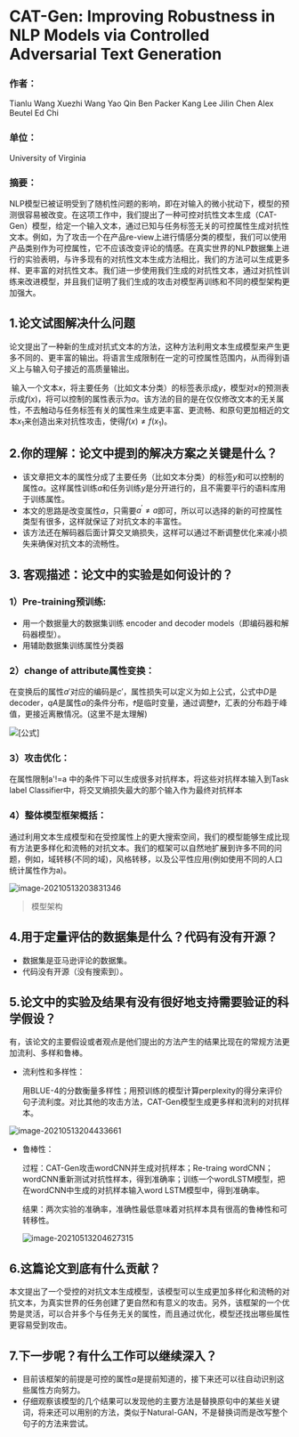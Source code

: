 # CAT-Gen: Improving Robustness in NLP Models via Controlled Adversarial Text Generation

### 作者：

Tianlu Wang	Xuezhi Wang	Yao Qin	Ben Packer	Kang Lee 	Jilin Chen	Alex Beutel	Ed Chi

### 单位：

University of Virginia

### 摘要：

​	NLP模型已被证明受到了随机性问题的影响，即在对输入的微小扰动下，模型的预测很容易被改变。在这项工作中，我们提出了一种可控对抗性文本生成（CAT- Gen）模型，给定一个输入文本，通过已知与任务标签无关的可控属性生成对抗性文本。例如，为了攻击一个在产品re-view上进行情感分类的模型，我们可以使用产品类别作为可控属性，它不应该改变评论的情感。在真实世界的NLP数据集上进行的实验表明，与许多现有的对抗性文本生成方法相比，我们的方法可以生成更多样、更丰富的对抗性文本。我们进一步使用我们生成的对抗性文本，通过对抗性训练来改进模型，并且我们证明了我们生成的攻击对模型再训练和不同的模型架构更加强大。

## 1.论文试图解决什么问题

​	论文提出了一种新的生成对抗式文本的方法，这种方法利用文本生成模型来产生更多不同的、更丰富的输出。将语言生成限制在一定的可控属性范围内，从而得到语义上与输入句子接近的高质量输出。

​	输入一个文本$x$，将主要任务（比如文本分类）的标签表示成$y$，模型对$x$的预测表示成$f(x)$，将可以控制的属性表示为$a$。该方法的目的是在仅仅修改文本的无关属性，不去触动与任务标签有关的属性来生成更丰富、更流畅、和原句更加相近的文本$x_1$来创造出来对抗性攻击，使得$f(x) \neq f(x_1)$。

## 2.你的理解：论文中提到的解决方案之关键是什么？

* 该文章把文本的属性分成了主要任务（比如文本分类）的标签$y$和可以控制的属性$a$。这样属性训练$a$和任务训练$y$是分开进行的，且不需要平行的语料库用于训练属性。
* 本文的思路是改变属性$a$，只需要$a^{'} \neq a$即可，所以可以选择的新的可控属性类型有很多，这样就保证了对抗文本的丰富性。
* 该方法还在解码器后面计算交叉熵损失，这样可以通过不断调整优化来减小损失来确保对抗文本的流畅性。

## 3. 客观描述：论文中的实验是如何设计的？

### 1）Pre-training预训练:

* 用一个数据量大的数据集训练 encoder and decoder models（即编码器和解码器模型）。
* 用辅助数据集训练属性分类器

### 2）change of attribute属性变换：

在变换后的属性$a'$对应的编码是$c'$，属性损失可以定义为如上公式，公式中$D$是decoder，$qA$是属性$a$的条件分布，$Ϯ$是临时变量，通过调整$Ϯ$，汇表的分布趋于峰值，更接近离散情况。(这里不是太理解)

![[公式]](https://www.zhihu.com/equation?tex=+%5Ciota_%7Bc%5E%7B%27%7D%2Cz%7D%3D-E_%7Bp%28c%5E%7B%27%7D%29p%28z%29%7D+%5Blog+q_%7BA%7D%28c%5E%7B%27%7D%7CD_%7B%5Ctau%7D%28c%2Cz%29%29%5D)

### 3）攻击优化：

在属性限制a'!=a 中的条件下可以生成很多对抗样本，将这些对抗样本输入到Task label Classifier中，将交叉熵损失最大的那个输入作为最终对抗样本

### 4）整体模型框架概括：

通过利用文本生成模型和在受控属性上的更大搜索空间，我们的模型能够生成比现有方法更多样化和流畅的对抗文本。我们的框架可以自然地扩展到许多不同的问题，例如，域转移(不同的域)，风格转移，以及公平性应用(例如使用不同的人口统计属性作为a)。

![image-20210513203831346](C:\Users\summer\AppData\Roaming\Typora\typora-user-images\image-20210513203831346.png)

> 模型架构

## 4.用于定量评估的数据集是什么？代码有没有开源？

* 数据集是亚马逊评论的数据集。
* 代码没有开源（没有搜索到）。

## 5.论文中的实验及结果有没有很好地支持需要验证的科学假设？

有，该论文的主要假设或者观点是他们提出的方法产生的结果比现在的常规方法更加流利、多样和鲁棒。

* 流利性和多样性：

  用BLUE-4的分数衡量多样性；用预训练的模型计算perplexity的得分来评价句子流利度。对比其他的攻击方法，CAT-Gen模型生成更多样和流利的对抗样本。

![image-20210513204433661](C:\Users\summer\AppData\Roaming\Typora\typora-user-images\image-20210513204433661.png)

* 鲁棒性：

  过程：CAT-Gen攻击wordCNN并生成对抗样本；Re-traing wordCNN；wordCNN重新测试对抗性样本，得到准确率；训练一个wordLSTM模型，把在wordCNN中生成的对抗样本输入word LSTM模型中，得到准确率。

  结果：两次实验的准确率，准确性最低意味着对抗样本具有很高的鲁棒性和可转移性。

  ![image-20210513204627315](C:\Users\summer\AppData\Roaming\Typora\typora-user-images\image-20210513204627315.png)

## 6.这篇论文到底有什么贡献？

​	本文提出了一个受控的对抗文本生成模型，该模型可以生成更加多样化和流畅的对抗文本，为真实世界的任务创建了更自然和有意义的攻击。另外，该框架的一个优势是灵活，可以合并多个与任务无关的属性，而且通过优化，模型还找出哪些属性更容易受到攻击。

## 7.下一步呢？有什么工作可以继续深入？

* 目前该框架的前提是可控的属性$a$是提前知道的，接下来还可以往自动识别这些属性方向努力。
* 仔细观察该模型的几个结果可以发现他的主要方法是替换原句中的某些关键词，将来还可以用别的方法，类似于Natural-GAN，不是替换词而是改写整个句子的方法来尝试。